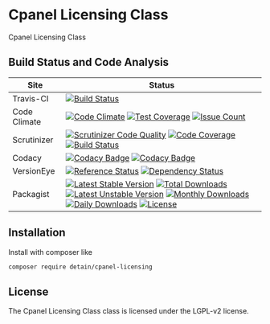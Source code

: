 # Cpanel Licensing Class

Cpanel Licensing Class

## Build Status and Code Analysis

Site          | Status
--------------|---------------------------
Travis-CI     | [![Build Status](https://travis-ci.org/detain/cpanel-licensing.svg?branch=master)](https://travis-ci.org/detain/cpanel-licensing)
Code Climate  | [![Code Climate](https://codeclimate.com/github/detain/cpanel-licensing/badges/gpa.svg)](https://codeclimate.com/github/detain/cpanel-licensing) [![Test Coverage](https://codeclimate.com/github/detain/cpanel-licensing/badges/coverage.svg)](https://codeclimate.com/github/detain/cpanel-licensing/coverage) [![Issue Count](https://codeclimate.com/github/detain/cpanel-licensing/badges/issue_count.svg)](https://codeclimate.com/github/detain/cpanel-licensing)
Scrutinizer   | [![Scrutinizer Code Quality](https://scrutinizer-ci.com/g/detain/cpanel-licensing/badges/quality-score.png?b=master)](https://scrutinizer-ci.com/g/detain/cpanel-licensing/?branch=master) [![Code Coverage](https://scrutinizer-ci.com/g/detain/cpanel-licensing/badges/coverage.png?b=master)](https://scrutinizer-ci.com/g/detain/cpanel-licensing/?branch=master) [![Build Status](https://scrutinizer-ci.com/g/detain/cpanel-licensing/badges/build.png?b=master)](https://scrutinizer-ci.com/g/detain/cpanel-licensing/build-status/master)
Codacy        | [![Codacy Badge](https://api.codacy.com/project/badge/Grade/226251fc068f4fd5b4b4ef9a40011d06)](https://www.codacy.com/app/detain/cpanel-licensing) [![Codacy Badge](https://api.codacy.com/project/badge/Coverage/25fa74eb74c947bf969602fcfe87e349)](https://www.codacy.com/app/detain/cpanel-licensing?utm_source=github.com&utm_medium=referral&utm_content=detain/cpanel-licensing&utm_campaign=Badge_Coverage)
VersionEye    | [![Reference Status](https://www.versioneye.com/php/detain:cpanel-licensing/reference_badge.svg?style=flat)](https://www.versioneye.com/php/detain:cpanel-licensing/references) [![Dependency Status](https://www.versioneye.com/user/projects/592f7318bafc5500414dfd2a/badge.svg?style=flat-square)](https://www.versioneye.com/user/projects/592f7318bafc5500414dfd2a)
Packagist     | [![Latest Stable Version](https://poser.pugx.org/detain/cpanel-licensing/version)](https://packagist.org/packages/detain/cpanel-licensing) [![Total Downloads](https://poser.pugx.org/detain/cpanel-licensing/downloads)](https://packagist.org/packages/detain/cpanel-licensing) [![Latest Unstable Version](https://poser.pugx.org/detain/cpanel-licensing/v/unstable)](//packagist.org/packages/detain/cpanel-licensing) [![Monthly Downloads](https://poser.pugx.org/detain/cpanel-licensing/d/monthly)](https://packagist.org/packages/detain/cpanel-licensing) [![Daily Downloads](https://poser.pugx.org/detain/cpanel-licensing/d/daily)](https://packagist.org/packages/detain/cpanel-licensing) [![License](https://poser.pugx.org/detain/cpanel-licensing/license)](https://packagist.org/packages/detain/cpanel-licensing)


## Installation

Install with composer like

```sh
composer require detain/cpanel-licensing
```

## License

The Cpanel Licensing Class class is licensed under the LGPL-v2 license.

